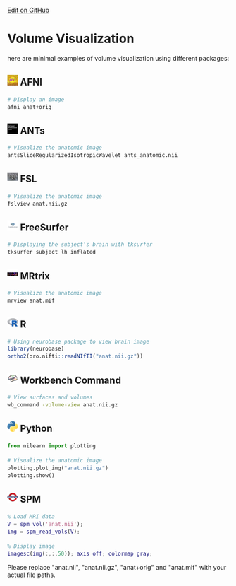 [Edit on GitHub](https://github.com/childmindresearch/NeuRosetta/edit/main/src/visualization_and_data_exploration/volume_visualization.md)
# Volume Visualization

here are minimal examples of volume visualization using different packages:

## <img src="../icons/afni.png" height="24px" /> AFNI
```bash
# Display an image
afni anat+orig
```

## <img src="../icons/ants.png" height="24px" /> ANTs
```bash
# Visualize the anatomic image
antsSliceRegularizedIsotropicWavelet ants_anatomic.nii
```

## <img src="../icons/fsl.png" height="24px" /> FSL
```bash
# Visualize the anatomic image
fslview anat.nii.gz
```

## <img src="../icons/freesurfer.png" height="24px" /> FreeSurfer
```bash
# Displaying the subject's brain with tksurfer
tksurfer subject lh inflated
```

## <img src="../icons/mrtrix.png" height="24px" /> MRtrix
```bash
# Visualize the anatomic image
mrview anat.mif
```

## <img src="../icons/r.png" height="24px" /> R
```r
# Using neurobase package to view brain image
library(neurobase)
ortho2(oro.nifti::readNIfTI("anat.nii.gz"))
```

## <img src="../icons/workbench_command.png" height="24px" /> Workbench Command
```bash
# View surfaces and volumes
wb_command -volume-view anat.nii.gz
```

## <img src="../icons/python.png" height="24px" /> Python
```python
from nilearn import plotting

# Visualize the anatomic image
plotting.plot_img("anat.nii.gz")
plotting.show()
```

## <img src="../icons/spm.png" height="24px" /> SPM
```matlab
% Load MRI data
V = spm_vol('anat.nii');
img = spm_read_vols(V);

% Display image
imagesc(img(:,:,50)); axis off; colormap gray;
```
Please replace "anat.nii", "anat.nii.gz", "anat+orig" and "anat.mif" with your actual file paths.